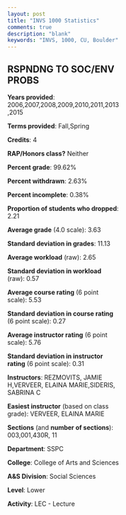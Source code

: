 ```yaml
---
layout: post
title: "INVS 1000 Statistics"
comments: true
description: "blank"
keywords: "INVS, 1000, CU, Boulder"
--- 
```

<head>
<script src="https://ajax.googleapis.com/ajax/libs/jquery/2.1.3/jquery.min.js"></script>
<script src="https://dl.dropboxusercontent.com/s/pc42nxpaw1ea4o9/highcharts.js?dl=0"></script>
<!-- <script src="../assets/js/highcharts.js"></script> -->
<style type="text/css">@font-face {
	font-family: "Bebas Neue";
	src: url(https://www.filehosting.org/file/details/544349/BebasNeue%20Regular.otf) format("opentype");
	}
	h1.Bebas { 
		font-family: "Bebas Neue", Verdana, Tahoma;
	}
</style>
</head>
<body>
	<div id="container" style="float: right; width: 45%; height: 88%; margin-left: 2.5%; margin-right: 2.5%;"></div>
	<script language="JavaScript">
		$(document).ready(function() {
		var chart = {type: 'column'};
		var title = {text: 'Grade Distribution'};
		var xAxis = {categories: ['A','B','C','D','F'],crosshair: true};
		var yAxis = {min: 0,title: {text: 'Percentage'}};
		var tooltip = {headerFormat: '<center><b><span style="font-size:20px">{point.key}</span></b></center>',
		               pointFormat: '<td style="padding:0"><b>{point.y:.1f}%</b></td>',
		               footerFormat: '</table>',shared: true,useHTML: true};
		var plotOptions = {column: {pointPadding: 0.0,borderWidth: 0}};  
		var credits = {enabled: false};var series= [{name: 'Percent',data: [72.83,23.02,3.02,0.38,0.75,]}];
		var json = {};
		json.chart = chart;
		json.title = title;
		json.tooltip = tooltip;
		json.xAxis = xAxis;
		json.yAxis = yAxis;  
		json.series = series;
		json.plotOptions = plotOptions;  
		json.credits = credits;
		$('#container').highcharts(json);
	});
	</script>
</body>
			   
## RSPNDNG TO SOC/ENV PROBS

**Years provided**: 2006,2007,2008,2009,2010,2011,2013,2015

**Terms provided**: Fall,Spring

**Credits**: 4

**RAP/Honors class?** Neither

**Percent grade**: 99.62%

**Percent withdrawn**: 2.63%

**Percent incomplete**: 0.38%

**Proportion of students who dropped**: 2.21

**Average grade** (4.0 scale): 3.63

**Standard deviation in grades**: 11.13

**Average workload** (raw): 2.65

**Standard deviation in workload** (raw): 0.57

**Average course rating** (6 point scale): 5.53

**Standard deviation in course rating** (6 point scale): 0.27

**Average instructor rating** (6 point scale): 5.76

**Standard deviation in instructor rating** (6 point scale): 0.31

**Instructors**: REZMOVITS, JAMIE H,VERVEER, ELAINA MARIE,SIDERIS, SABRINA C

**Easiest instructor** (based on class grade): VERVEER, ELAINA MARIE

**Sections** (and **number of sections**): 003,001,430R, 11

**Department**: SSPC

**College**: College of Arts and Sciences

**A&S Division**: Social Sciences

**Level**: Lower

**Activity**: LEC - Lecture